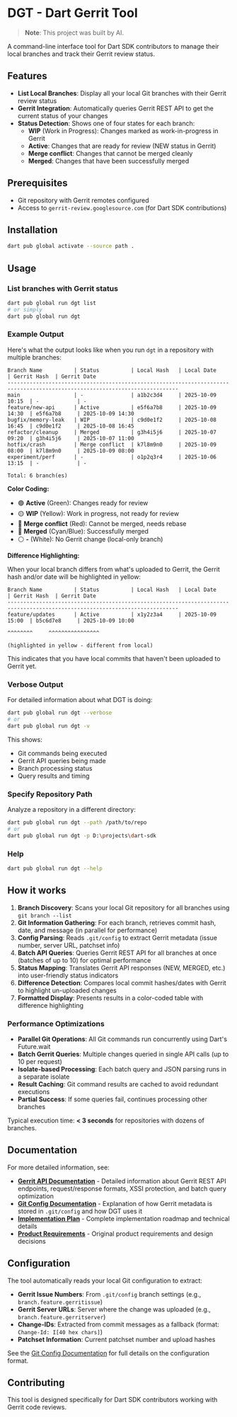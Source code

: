 <!-- markdownlint-disable MD040 -->
# DGT - Dart Gerrit Tool

> **Note**: This project was built by AI.

A command-line interface tool for Dart SDK contributors to manage their local branches and track their Gerrit review status.

## Features

- **List Local Branches**: Display all your local Git branches with their Gerrit review status
- **Gerrit Integration**: Automatically queries Gerrit REST API to get the current status of your changes
- **Status Detection**: Shows one of four states for each branch:
  - **WIP** (Work in Progress): Changes marked as work-in-progress in Gerrit
  - **Active**: Changes that are ready for review (NEW status in Gerrit)
  - **Merge conflict**: Changes that cannot be merged cleanly
  - **Merged**: Changes that have been successfully merged

## Prerequisites

- Git repository with Gerrit remotes configured
- Access to `gerrit-review.googlesource.com` (for Dart SDK contributions)

## Installation

```bash
dart pub global activate --source path .
```

## Usage

### List branches with Gerrit status

```bash
dart pub global run dgt list
# or simply
dart pub global run dgt
```

### Example Output

Here's what the output looks like when you run `dgt` in a repository with multiple branches:

```
Branch Name          | Status          | Local Hash   | Local Date        | Gerrit Hash  | Gerrit Date
----------------------------------------------------------------------------------------------------------------------------
main                 | -               | a1b2c3d4     | 2025-10-09 10:15  | -            | -
feature/new-api      | Active          | e5f6a7b8     | 2025-10-09 14:30  | e5f6a7b8     | 2025-10-09 14:30
bugfix/memory-leak   | WIP             | c9d0e1f2     | 2025-10-08 16:45  | c9d0e1f2     | 2025-10-08 16:45
refactor/cleanup     | Merged          | g3h4i5j6     | 2025-10-07 09:20  | g3h4i5j6     | 2025-10-07 11:00
hotfix/crash         | Merge conflict  | k7l8m9n0     | 2025-10-09 08:00  | k7l8m9n0     | 2025-10-09 08:00
experiment/perf      | -               | o1p2q3r4     | 2025-10-06 13:15  | -            | -

Total: 6 branch(es)
```

**Color Coding:**

- 🟢 **Active** (Green): Changes ready for review
- 🟡 **WIP** (Yellow): Work in progress, not ready for review
- 🔴 **Merge conflict** (Red): Cannot be merged, needs rebase
- 🔵 **Merged** (Cyan/Blue): Successfully merged
- ⚪ **-** (White): No Gerrit change (local-only branch)

**Difference Highlighting:**

When your local branch differs from what's uploaded to Gerrit, the Gerrit hash and/or date will be highlighted in yellow:

```
Branch Name          | Status          | Local Hash   | Local Date        | Gerrit Hash  | Gerrit Date
----------------------------------------------------------------------------------------------------------------------------
feature/updates      | Active          | x1y2z3a4     | 2025-10-09 15:00  | b5c6d7e8     | 2025-10-09 10:00
                                                                           ^^^^^^^^     ^^^^^^^^^^^^^^^^
                                                                           (highlighted in yellow - different from local)
```

This indicates that you have local commits that haven't been uploaded to Gerrit yet.

### Verbose Output

For detailed information about what DGT is doing:

```bash
dart pub global run dgt --verbose
# or
dart pub global run dgt -v
```

This shows:

- Git commands being executed
- Gerrit API queries being made
- Branch processing status
- Query results and timing

### Specify Repository Path

Analyze a repository in a different directory:

```bash
dart pub global run dgt --path /path/to/repo
# or
dart pub global run dgt -p D:\projects\dart-sdk
```

### Help

```bash
dart pub global run dgt --help
```

## How it works

1. **Branch Discovery**: Scans your local Git repository for all branches using `git branch --list`
2. **Git Information Gathering**: For each branch, retrieves commit hash, date, and message (in parallel for performance)
3. **Config Parsing**: Reads `.git/config` to extract Gerrit metadata (issue number, server URL, patchset info)
4. **Batch API Queries**: Queries Gerrit REST API for all branches at once (batches of up to 10) for optimal performance
5. **Status Mapping**: Translates Gerrit API responses (NEW, MERGED, etc.) into user-friendly status indicators
6. **Difference Detection**: Compares local commit hashes/dates with Gerrit to highlight un-uploaded changes
7. **Formatted Display**: Presents results in a color-coded table with difference highlighting

### Performance Optimizations

- **Parallel Git Operations**: All Git commands run concurrently using Dart's Future.wait
- **Batch Gerrit Queries**: Multiple changes queried in single API calls (up to 10 per request)
- **Isolate-based Processing**: Each batch query and JSON parsing runs in a separate isolate
- **Result Caching**: Git command results are cached to avoid redundant executions
- **Partial Success**: If some queries fail, continues processing other branches

Typical execution time: **< 3 seconds** for repositories with dozens of branches.

## Documentation

For more detailed information, see:

- **[Gerrit API Documentation](doc/gerrit_api.md)** - Detailed information about Gerrit REST API endpoints, request/response formats, XSSI protection, and batch query optimization
- **[Git Config Documentation](doc/git_config.md)** - Explanation of how Gerrit metadata is stored in `.git/config` and how DGT uses it
- **[Implementation Plan](doc/plan.md)** - Complete implementation roadmap and technical details
- **[Product Requirements](doc/prd.md)** - Original product requirements and design decisions

## Configuration

The tool automatically reads your local Git configuration to extract:

- **Gerrit Issue Numbers**: From `.git/config` branch settings (e.g., `branch.feature.gerritissue`)
- **Gerrit Server URLs**: Server where the change was uploaded (e.g., `branch.feature.gerritserver`)
- **Change-IDs**: Extracted from commit messages as a fallback (format: `Change-Id: I[40 hex chars]`)
- **Patchset Information**: Current patchset number and upload hashes

See the [Git Config Documentation](doc/git_config.md) for full details on the configuration format.

## Contributing

This tool is designed specifically for Dart SDK contributors working with Gerrit code reviews.
